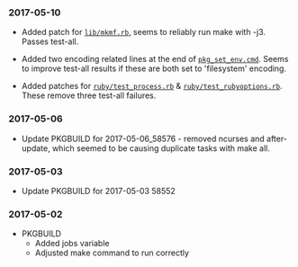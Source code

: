 ### 2017-05-10

* Added patch for [`lib/mkmf.rb`](https://github.com/MSP-Greg/ruby-loco/blob/master/patches/lib-mkmf.rb.patch), seems to reliably run make with -j3.  Passes test-all.

* Added two encoding related lines at the end of [`pkg_set_env.cmd`](https://github.com/MSP-Greg/ruby-loco/blob/master/pkg_set_env.cmd.sample).  Seems to improve test-all results if these are both set to 'filesystem' encoding.

* Added patches for [`ruby/test_process.rb`](https://github.com/MSP-Greg/ruby-loco/blob/master/patches/test-ruby-test_process.patch) & [`ruby/test_rubyoptions.rb`](https://github.com/MSP-Greg/ruby-loco/blob/master/patches/test-ruby-test_rubyoptions.patch).  These remove three test-all failures.

### 2017-05-06

* Update PKGBUILD for 2017-05-06_58576 - removed ncurses and after-update, which seemed to be causing duplicate tasks with make all.

### 2017-05-03

* Update PKGBUILD for 2017-05-03 58552

### 2017-05-02

* PKGBUILD
  * Added jobs variable
  * Adjusted make command to run correctly